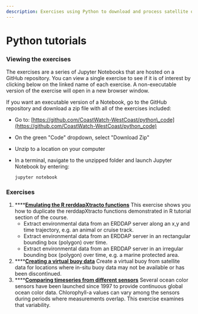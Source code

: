 ```yaml
---
description: Exercises using Python to download and process satellite ocean data.
---
```


# Python tutorials

### Viewing the exercises

The exercises are a series of Jupyter Notebooks that are hosted on a GitHub repository. You can view a single exercise to see if it is of interest by clicking below on the linked name of each exercise. A non-executable version of the exercise will open in a new browser window. 

If you want an executable version of a Notebook,  go to the GitHub repository and download a zip file with all of the exercises included:

* Go to: [https://github.com/CoastWatch-WestCoast/python\_code](https://github.com/CoastWatch-WestCoast/python_code)
* On the green "Code" dropdown, select "Download Zip"
* Unzip to a location on your computer
* In a terminal, navigate to the unzipped folder and launch Jupyter Notebook by entering:

  ```text
  jupyter notebook
  ```

### Exercises

1. \*\*\*\*[**Emulating the R rerddapXtracto functions**](https://github.com/CoastWatch-WestCoast/python_code/blob/main/virtual_buoy_example_geopolar.ipynb) This exercise shows you how to duplicate the rerddapXtracto functions demonstrated in R tutorial section of the course.
   * Extract environmental data from an ERDDAP server along an x,y and time trajectory, e.g. an animal or cruise track.
   * Extract environmental data from an ERDDAP server in an rectangular bounding box \(polygon\) over time.
   * Extract environmental data from an ERDDAP server in an irregular bounding box \(polygon\) over time, e.g. a marine protected area.
2. \*\*\*\*[**Creating a virtual buoy data**](https://github.com/CoastWatch-WestCoast/python_code/blob/master/virtual_buoy_example.ipynb)  Create a virtual buoy from satellite data for locations where in-situ buoy data may not be available or has been discontinued.
3. \*\*\*\*[**Comparing timeseries from different sensors**](https://github.com/CoastWatch-WestCoast/python_code/blob/main/compare_sensor_data.ipynb) Several ocean color sensors have been launched since 1997 to provide continuous global ocean color data. Chlorophyll-a values can vary among the sensors during periods where measurements overlap. This exercise examines that variability.

​

